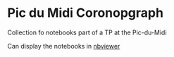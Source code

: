 # Pic du Midi Coronopgraph

Collection fo notebooks part of a TP at the Pic-du-Midi

Can display the notebooks in [nbviewer](http://nbviewer.jupyter.org/github/manuelmarcano22/TPCoronograph/tree/master/)


